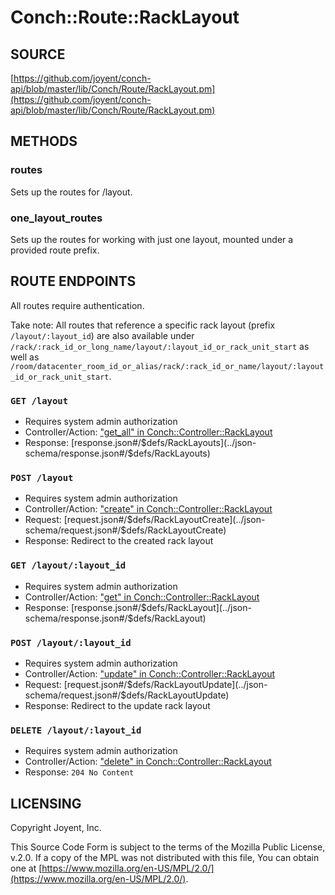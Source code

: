# Conch::Route::RackLayout

## SOURCE

[https://github.com/joyent/conch-api/blob/master/lib/Conch/Route/RackLayout.pm](https://github.com/joyent/conch-api/blob/master/lib/Conch/Route/RackLayout.pm)

## METHODS

### routes

Sets up the routes for /layout.

### one\_layout\_routes

Sets up the routes for working with just one layout, mounted under a provided route prefix.

## ROUTE ENDPOINTS

All routes require authentication.

Take note: All routes that reference a specific rack layout (prefix `/layout/:layout_id`) are
also available under `/rack/:rack_id_or_long_name/layout/:layout_id_or_rack_unit_start` as
well as
`/room/datacenter_room_id_or_alias/rack/:rack_id_or_name/layout/:layout_id_or_rack_unit_start`.

### `GET /layout`

- Requires system admin authorization
- Controller/Action: ["get\_all" in Conch::Controller::RackLayout](../modules/Conch%3A%3AController%3A%3ARackLayout#get_all)
- Response: [response.json#/$defs/RackLayouts](../json-schema/response.json#/$defs/RackLayouts)

### `POST /layout`

- Requires system admin authorization
- Controller/Action: ["create" in Conch::Controller::RackLayout](../modules/Conch%3A%3AController%3A%3ARackLayout#create)
- Request: [request.json#/$defs/RackLayoutCreate](../json-schema/request.json#/$defs/RackLayoutCreate)
- Response: Redirect to the created rack layout

### `GET /layout/:layout_id`

- Requires system admin authorization
- Controller/Action: ["get" in Conch::Controller::RackLayout](../modules/Conch%3A%3AController%3A%3ARackLayout#get)
- Response: [response.json#/$defs/RackLayout](../json-schema/response.json#/$defs/RackLayout)

### `POST /layout/:layout_id`

- Requires system admin authorization
- Controller/Action: ["update" in Conch::Controller::RackLayout](../modules/Conch%3A%3AController%3A%3ARackLayout#update)
- Request: [request.json#/$defs/RackLayoutUpdate](../json-schema/request.json#/$defs/RackLayoutUpdate)
- Response: Redirect to the update rack layout

### `DELETE /layout/:layout_id`

- Requires system admin authorization
- Controller/Action: ["delete" in Conch::Controller::RackLayout](../modules/Conch%3A%3AController%3A%3ARackLayout#delete)
- Response: `204 No Content`

## LICENSING

Copyright Joyent, Inc.

This Source Code Form is subject to the terms of the Mozilla Public License,
v.2.0. If a copy of the MPL was not distributed with this file, You can obtain
one at [https://www.mozilla.org/en-US/MPL/2.0/](https://www.mozilla.org/en-US/MPL/2.0/).
